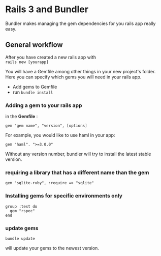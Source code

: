 # Rails 3 and Bundler

Bundler makes managing the gem dependencies for you rails app really easy.

## General workflow

After you have created a new rails app with  
`rails new [yourapp]`

You will have a Gemfile among other things in your new project's folder.
Here you can specify which gems you will need in your rails app.

* Add gems to Gemfile
* run `bundle install`

### Adding a gem to your rails app

in the __Gemfile__ :

`gem "gem name", "version", [options]`

For example, you would like to use haml in your app:

`gem "haml". ">=3.0.0"`

Without any version number, bundler will try to install the latest stable version.

### requiring a library that has a different name than the gem

`gem "sqlite-ruby", :require => "sqlite"`

### Installing gems for specific environments only

    group :test do
      gem "rspec"
    end

### update gems

`bundle update`

will update your gems to the newest version.
